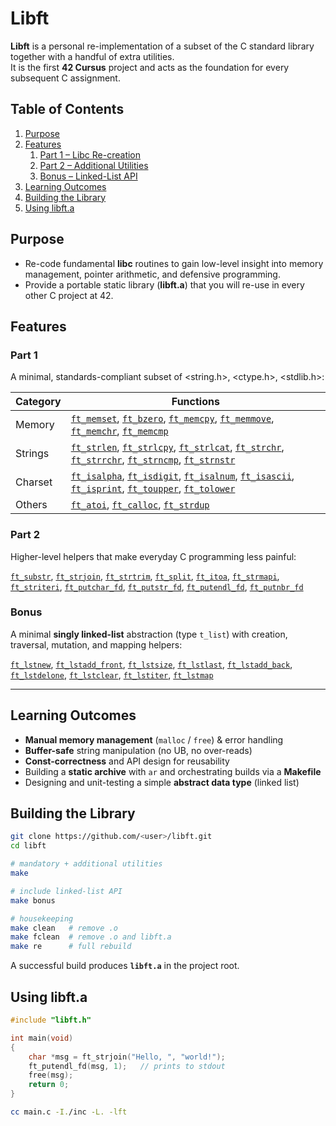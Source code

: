 # Libft

**Libft** is a personal re-implementation of a subset of the C standard library together with a handful of extra utilities.  
It is the first **42 Cursus** project and acts as the foundation for every subsequent C assignment.

## Table of Contents

1. [Purpose](#purpose)  
2. [Features](#features)  
   1. [Part 1 – Libc Re-creation](#part-1)  
   2. [Part 2 – Additional Utilities](#part-2)  
   3. [Bonus – Linked-List API](#bonus)  
3. [Learning Outcomes](#learning-outcomes)  
4. [Building the Library](#building-the-library)  
5. [Using libft.a](#using-libfta)  

## Purpose

* Re-code fundamental **libc** routines to gain low-level insight into memory management, pointer arithmetic, and defensive programming.  
* Provide a portable static library (**libft.a**) that you will re-use in every other C project at 42.  

## Features

### Part 1

A minimal, standards-compliant subset of <string.h>, <ctype.h>, <stdlib.h>:

| Category | Functions |
|----------|-----------|
| Memory   | [`ft_memset`](./ft_memset.c), [`ft_bzero`](./ft_bzero.c), [`ft_memcpy`](./ft_memcpy.c), [`ft_memmove`](./ft_memmove.c), [`ft_memchr`](./ft_memchr.c), [`ft_memcmp`](./ft_memcmp.c) |
| Strings  | [`ft_strlen`](./ft_strlen.c), [`ft_strlcpy`](./ft_strlcpy.c), [`ft_strlcat`](./ft_strlcat.c), [`ft_strchr`](./ft_strchr.c), [`ft_strrchr`](./ft_strrchr.c), [`ft_strncmp`](./ft_strncmp.c), [`ft_strnstr`](./ft_strnstr.c) |
| Charset  | [`ft_isalpha`](./ft_isalpha.c), [`ft_isdigit`](./ft_isdigit.c), [`ft_isalnum`](./ft_isalnum.c), [`ft_isascii`](./ft_isascii.c), [`ft_isprint`](./ft_isprint.c), [`ft_toupper`](./ft_toupper.c), [`ft_tolower`](./ft_tolower.c) |
| Others   | [`ft_atoi`](./ft_atoi.c), [`ft_calloc`](./ft_calloc.c), [`ft_strdup`](./ft_strdup.c) |

### Part 2

Higher-level helpers that make everyday C programming less painful:

[`ft_substr`](./ft_substr.c), [`ft_strjoin`](./ft_strjoin.c), [`ft_strtrim`](./ft_strtrim.c), [`ft_split`](./ft_split.c), [`ft_itoa`](./ft_itoa.c), [`ft_strmapi`](./ft_strmapi.c), [`ft_striteri`](./ft_striteri.c), [`ft_putchar_fd`](./ft_putchar_fd.c), [`ft_putstr_fd`](./ft_putstr_fd.c), [`ft_putendl_fd`](./ft_putendl_fd.c), [`ft_putnbr_fd`](./ft_putnbr_fd.c)

### Bonus

A minimal **singly linked-list** abstraction (type `t_list`) with creation, traversal, mutation, and mapping helpers:

[`ft_lstnew`](./ft_lstnew.c), [`ft_lstadd_front`](./ft_lstadd_front.c), [`ft_lstsize`](./ft_lstsize.c), [`ft_lstlast`](./ft_lstlast.c), [`ft_lstadd_back`](./ft_lstadd_back.c), [`ft_lstdelone`](./ft_lstdelone.c), [`ft_lstclear`](./ft_lstclear.c), [`ft_lstiter`](./ft_lstiter.c), [`ft_lstmap`](./ft_lstmap.c)

---

## Learning Outcomes

* **Manual memory management** (`malloc` / `free`) & error handling  
* **Buffer-safe** string manipulation (no UB, no over-reads)  
* **Const-correctness** and API design for reusability  
* Building a **static archive** with `ar` and orchestrating builds via a **Makefile**  
* Designing and unit-testing a simple **abstract data type** (linked list)

## Building the Library

```bash
git clone https://github.com/<user>/libft.git
cd libft

# mandatory + additional utilities
make

# include linked-list API
make bonus

# housekeeping
make clean   # remove .o
make fclean  # remove .o and libft.a
make re      # full rebuild
```

A successful build produces **`libft.a`** in the project root.

## Using libft.a

```c
#include "libft.h"

int main(void)
{
    char *msg = ft_strjoin("Hello, ", "world!");
    ft_putendl_fd(msg, 1);   // prints to stdout
    free(msg);
    return 0;
}
```

```bash
cc main.c -I./inc -L. -lft
```
